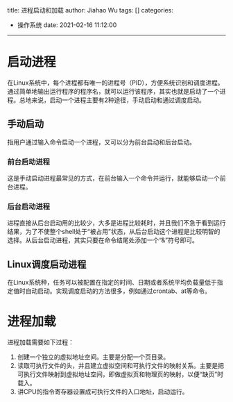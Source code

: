 title: 进程启动和加载
author: Jiahao Wu
tags: []
categories:
  - 操作系统
date: 2021-02-16 11:12:00
---
# 启动进程

在Linux系统中，每个进程都有唯一的进程号（PID），方便系统识别和调度进程。通过简单地输出运行程序的程序名，就可以运行该程序，其实也就是启动了一个进程。总地来说，启动一个进程主要有2种途径，手动启动和通过调度启动。  

## 手动启动

指用户通过输入命令启动一个进程，又可以分为前台启动和后台启动。  

### 前台启动进程

这是手动启动进程最常见的方式，在前台输入一个命令并运行，就能够启动一个前台进程。  

### 后台启动进程

进程直接从后台启动用的比较少，大多是进程比较耗时，并且我们不急于看到运行结果，为了不使整个shell处于“被占用”状态，从后台启动这个进程是比较明智的选择。从后台启动进程，其实只要在命令结尾处添加一个“&”符号即可。

## Linux调度启动进程

在Linux系统种，任务可以被配置在指定的时间、日期或者系统平均负载量低于指定值时自动启动。实现调度启动的方法很多，例如通过crontab、at等命令。

# 进程加载

进程加载需要如下过程：  
1. 创建一个独立的虚拟地址空间。主要是分配一个页目录。  
2. 读取可执行文件的头，并且建立虚拟空间和可执行文件的映射关系。主要是把可执行文件映射到虚拟地址空间，即做虚拟页和物理页的映射，以便“缺页”时载入。  
3. 讲CPU的指令寄存器设置成可执行文件的入口地址，启动运行。  





